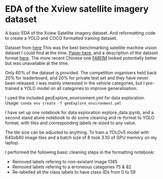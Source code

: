 # EDA of the Xview satellite imagery dataset
A basic EDA of the Xview Satellite imagery dataset.  And reformatting code to create a YOLO and COCO formatted training dataset.

Dataset from [here](http://xviewdataset.org/)  This was the best benchmarking satellite machine vision dataset I could find at the time. [Paper here](https://arxiv.org/pdf/1802.07856.pdf), and a description of the dataset format [here](https://challenge.xviewdataset.org/data-format). The more recent Chinese one  [FARI1M](http://gaofen-challenge.com/) looked potentially better but was unavailable at the time.

Only 60% of the dataset is provided.  The competition organisers held back 20% for leaderboard, and 20% for private test set and they have never been released.  I was mainly interested in the vehicle categories, but I pre-trained a YOLO model on all categories to improve generalisation.

I used the included geoExplore_environment.yml for data exploration.  Usage: `conda env create -f geoExplore_environment.yml`

I have set up one notebook for data exploration explore_data.ipynb, and a second stand alone notebook to do some cleaning and re-format to YOLO format, with tiles and corresponding labels re-sized to any value.  

The tile size can be adjusted to anything.  To train a YOLOv5 model with 640x640 image tiles and a batch size of 8 took 3.1G of GPU memory on my laptop.

I performed the following basic cleaning steps in the formatting notebook:

- Removed labels refering to non-existant image 1385
- Removed labels refering to a erroneous categories 75 & 82
- Re-labelled all the class labels to have class-IDs from 0 to 59

